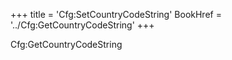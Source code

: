 +++
title = 'Cfg:SetCountryCodeString'
BookHref = '../Cfg:GetCountryCodeString'
+++

Cfg:GetCountryCodeString
